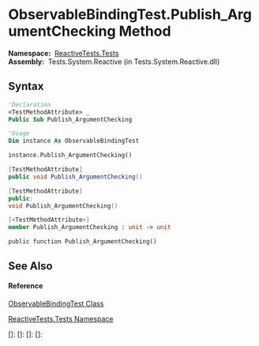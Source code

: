 # ObservableBindingTest.Publish\_ArgumentChecking Method

**Namespace:**  [ReactiveTests.Tests](ReactiveTests.Tests\ReactiveTests.Tests.md)  
**Assembly:**  Tests.System.Reactive (in Tests.System.Reactive.dll)

## Syntax

```vb
'Declaration
<TestMethodAttribute> _
Public Sub Publish_ArgumentChecking
```

```vb
'Usage
Dim instance As ObservableBindingTest

instance.Publish_ArgumentChecking()
```

```csharp
[TestMethodAttribute]
public void Publish_ArgumentChecking()
```

```c++
[TestMethodAttribute]
public:
void Publish_ArgumentChecking()
```

```fsharp
[<TestMethodAttribute>]
member Publish_ArgumentChecking : unit -> unit 
```

```jscript
public function Publish_ArgumentChecking()
```

## See Also

#### Reference

[ObservableBindingTest Class](ObservableBindingTest\ObservableBindingTest.md)

[ReactiveTests.Tests Namespace](ReactiveTests.Tests\ReactiveTests.Tests.md)

[]: 
[]: 
[]: 
[]: 